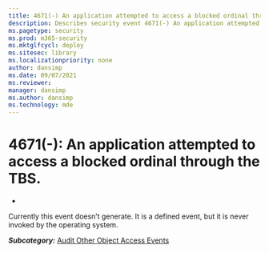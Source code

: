 ```yaml
---
title: 4671(-) An application attempted to access a blocked ordinal through the TBS. (Windows 10)
description: Describes security event 4671(-) An application attempted to access a blocked ordinal through the TBS.
ms.pagetype: security
ms.prod: m365-security
ms.mktglfcycl: deploy
ms.sitesec: library
ms.localizationpriority: none
author: dansimp
ms.date: 09/07/2021
ms.reviewer: 
manager: dansimp
ms.author: dansimp
ms.technology: mde
---
```


# 4671(-): An application attempted to access a blocked ordinal through the TBS.

*
Currently this event doesn’t generate. It is a defined event, but it is never invoked by the operating system.

***Subcategory:***&nbsp;[Audit Other Object Access Events](audit-other-object-access-events.md)

